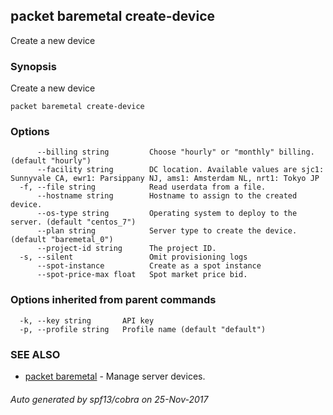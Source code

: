 ## packet baremetal create-device

Create a new device

### Synopsis


Create a new device

```
packet baremetal create-device
```

### Options

```
      --billing string         Choose "hourly" or "monthly" billing. (default "hourly")
      --facility string        DC location. Available values are sjc1: Sunnyvale CA, ewr1: Parsippany NJ, ams1: Amsterdam NL, nrt1: Tokyo JP
  -f, --file string            Read userdata from a file.
      --hostname string        Hostname to assign to the created device.
      --os-type string         Operating system to deploy to the server. (default "centos_7")
      --plan string            Server type to create the device. (default "baremetal_0")
      --project-id string      The project ID.
  -s, --silent                 Omit provisioning logs
      --spot-instance          Create as a spot instance
      --spot-price-max float   Spot market price bid.
```

### Options inherited from parent commands

```
  -k, --key string       API key
  -p, --profile string   Profile name (default "default")
```

### SEE ALSO
* [packet baremetal](packet_baremetal.md)	 - Manage server devices.

###### Auto generated by spf13/cobra on 25-Nov-2017
